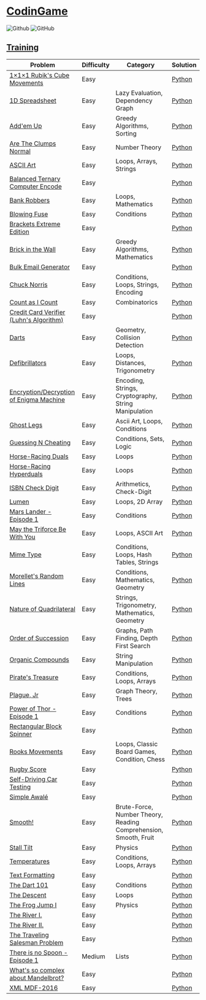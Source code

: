 # [CodinGame](https://www.codingame.com/)

![Github](https://img.shields.io/badge/languages-python-green.svg?longCache=true&style=for-the-badge)
![GitHub](https://img.shields.io/github/license/mashape/apistatus.svg?style=for-the-badge)

## [Training](https://www.codingame.com/training/)

| Problem | Difficulty | Category | Solution |      
|---------|------------|----------|----------|
[1×1×1 Rubik's Cube Movements](https://www.codingame.com/training/easy/111-rubiks-cube-movements) | Easy | | [Python](./Python/111-rubiks-cube-movements.py) 
[1D Spreadsheet](https://www.codingame.com/training/easy/1d-spreadsheet) | Easy | Lazy Evaluation, Dependency Graph | [Python](./Python/1d-spreadsheet.py)
[Add'em Up](https://www.codingame.com/training/easy/addem-up) | Easy | Greedy Algorithms, Sorting | [Python](./Python/addem-up.py)
[Are The Clumps Normal](https://www.codingame.com/training/easy/are-the-clumps-normal) | Easy | Number Theory | [Python](Python/are-the-clumps-normal.py)
[ASCII Art](https://www.codingame.com/training/easy/ascii-art) | Easy | Loops, Arrays, Strings | [Python](./Python/ascii-art.py)
[Balanced Ternary Computer Encode](https://www.codingame.com/training/easy/balanced-ternary-computer-encode) | Easy | | [Python](./Python/balanced-ternary-computer-encode.py)
[Bank Robbers](https://www.codingame.com/training/easy/bank-robbers) | Easy | Loops, Mathematics | [Python](./Python/bank-robbers.py)
[Blowing Fuse](https://www.codingame.com/training/easy/blowing-fuse) | Easy | Conditions | [Python](./Python/blowing-fuse.py)
[Brackets Extreme Edition](https://www.codingame.com/training/easy/brackets-extreme-edition) | Easy | | [Python](./Python/brackets-extreme-edition.py)
[Brick in the Wall](https://www.codingame.com/training/easy/brick-in-the-wall) | Easy | Greedy Algorithms, Mathematics | [Python](./Python/brick-in-the-wall.py)
[Bulk Email Generator](https://www.codingame.com/training/easy/bulk-email-generator) | Easy | | [Python](./Python/bulk-email-generator.py)
[Chuck Norris](https://www.codingame.com/training/easy/chuck-norris) | Easy | Conditions, Loops, Strings, Encoding | [Python](./Python/chuck-norris.py)
[Count as I Count](https://www.codingame.com/training/easy/count-as-i-count) | Easy | Combinatorics | [Python](./Python/count-as-i-count.py)
[Credit Card Verifier (Luhn's Algorithm)](https://www.codingame.com/training/easy/credit-card-verifier-luhns-algorithm) | Easy | | [Python](./Python/credit-card-verifier-luhns-algorithm.py)
[Darts](https://www.codingame.com/training/easy/darts) | Easy | Geometry, Collision Detection | [Python](./Python/darts.py)
[Defibrillators](https://www.codingame.com/training/easy/defibrillators) | Easy | Loops, Distances, Trigonometry | [Python](./Python/defibrillators.py)
[Encryption/Decryption of Enigma Machine](https://www.codingame.com/training/easy/encryptiondecryption-of-enigma-machine) | Easy | Encoding, Strings, Cryptography, String Manipulation | [Python](./Python/encryptiondecryption-of-enigma-machine.py)
[Ghost Legs](https://www.codingame.com/training/easy/ghost-legs) | Easy | Ascii Art, Loops, Conditions | [Python](./Python/ghost-legs.py)
[Guessing N Cheating](https://www.codingame.com/training/easy/guessing-n-cheating) | Easy | Conditions, Sets, Logic | [Python](./Python/guessing-n-cheating.py)
[Horse-Racing Duals](https://www.codingame.com/training/easy/horse-racing-duals) | Easy | Loops | [Python](./Python/horse-racing-duals.py)
[Horse-Racing Hyperduals](https://www.codingame.com/training/easy/horse-racing-hyperduals) | Easy | Loops | [Python](./Python/horse-racing-hyperduals.py)
[ISBN Check Digit](https://www.codingame.com/training/easy/isbn-check-digit) | Easy | Arithmetics, Check-Digit | [Python](./Python/isbn-check-digit.py)
[Lumen](https://www.codingame.com/training/easy/lumen) | Easy | Loops, 2D Array | [Python](./Python/lumen.py)
[Mars Lander - Episode 1](https://www.codingame.com/training/easy/mars-lander-episode-1) | Easy | Conditions | [Python](./Python/conditions.py)
[May the Triforce Be With You](https://www.codingame.com/training/easy/may-the-triforce-be-with-you) | Easy | Loops, ASCII Art | [Python](./Python/may-the-triforce-be-with-you.py)
[Mime Type](https://www.codingame.com/training/easy/mime-type) | Easy | Conditions, Loops, Hash Tables, Strings | [Python](./Python/mime-type.py)
[Morellet's Random Lines](https://www.codingame.com/training/easy/morellets-random-lines) | Easy | Conditions, Mathematics, Geometry | [Python](./Python/morellets-random-lines.py)
[Nature of Quadrilateral](https://www.codingame.com/training/easy/nature-of-quadrilaterals) | Easy | Strings, Trigonometry, Mathematics, Geometry | [Python](./Python/nature-of-quadrilateral.py)
[Order of Succession](https://www.codingame.com/training/easy/order-of-succession) | Easy | Graphs, Path Finding, Depth First Search | [Python](./Python/order-of-succession.py)
[Organic Compounds](https://www.codingame.com/training/easy/organic-compounds) | Easy | String Manipulation | [Python](./Python/organic-compounds.py)
[Pirate's Treasure](https://www.codingame.com/training/easy/pirates-treasure) | Easy | Conditions, Loops, Arrays | [Python](./Python/pirates-treasure.py)
[Plague, Jr](https://www.codingame.com/training/easy/plague-jr) | Easy | Graph Theory, Trees | [Python](./Python/plague-jr.py)
[Power of Thor - Episode 1](https://www.codingame.com/training/easy/power-of-thor-episode-1) | Easy | Conditions | [Python](./Python/power-of-thor-episode-1.py)
[Rectangular Block Spinner](https://www.codingame.com/training/easy/rectangular-block-spinner) | Easy | | [Python](./Python/rectangular-block-spinner.py)
[Rooks Movements](https://www.codingame.com/training/easy/rooks-movements) | Easy | Loops, Classic Board Games, Condition, Chess | [Python](./Python/rooks-movements.py)
[Rugby Score](https://www.codingame.com/training/easy/rugby-score) | Easy | | [Python](./Python/rugby-score.py)
[Self-Driving Car Testing](https://www.codingame.com/training/easy/self-driving-car-testing) | Easy | | [Python](./Python/self-driving-car-testing.py)
[Simple Awalé](https://www.codingame.com/training/easy/simple-awale) | Easy | | [Python](./Python/simple-awale.py)
[Smooth!](https://www.codingame.com/training/easy/smooth) | Easy | Brute-Force, Number Theory, Reading Comprehension, Smooth, Fruit | [Python](./Python/smooth.py)
[Stall Tilt](https://www.codingame.com/training/easy/stall-tilt) | Easy | Physics | [Python](./Python/stall-tilt.py)
[Temperatures](https://www.codingame.com/training/easy/temperatures) | Easy | Conditions, Loops, Arrays | [Python](./Python/temperatures.py)
[Text Formatting](https://www.codingame.com/training/easy/text-formatting) | Easy | | [Python](./Python/text-formatting.py)
[The Dart 101](https://www.codingame.com/training/easy/the-dart-101) | Easy | Conditions | [Python](./Python/the-dart-101.py)
[The Descent](https://www.codingame.com/training/easy/the-descent) | Easy | Loops | [Python](./Python/the-descent.py)
[The Frog Jump I](https://www.codingame.com/training/easy/the-frog-jump-1) | Easy | Physics | [Python](./Python/the-frog-jump.py)
[The River I.](https://www.codingame.com/training/easy/the-river-i-) | Easy | | [Python](./Python/the-river-i-.py)
[The River II.](https://www.codingame.com/training/easy/the-river-ii-) | Easy | | [Python](./Python/the-river-ii-.py)
[The Traveling Salesman Problem](https://www.codingame.com/training/easy/the-travelling-salesman-problem) | Easy | | [Python](./Python/the-traveling-salesman-problem.py)
[There is no Spoon - Episode 1](https://www.codingame.com/training/medium/there-is-no-spoon-episode-1) | Medium | Lists | [Python](./Python/there-is-no-spoon-episode-1.py)
[What's so complex about Mandelbrot?](https://www.codingame.com/training/easy/whats-so-complex-about-mandelbrot) | Easy | | [Python](./Python/whats-so-complex-about-mandelbrot.py)
[XML MDF-2016](https://www.codingame.com/training/easy/xml-mdf-2016) | Easy | | [Python](./Python/xml-mdf-2016.py)
